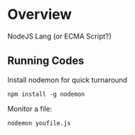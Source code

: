 # Overview

NodeJS Lang (or ECMA Script?)

## Running Codes

Install nodemon for quick turnaround

`npm install -g nodemon`

Monitor a file:

`nodemon youfile.js`
